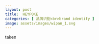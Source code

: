 ```yaml
---
layout: post
title:  HEYPOKE
categories: [ 品牌识别<br>brand identify ]
image: assets/images/wipan_1.svg
---
```

taken
